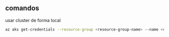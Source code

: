 ## comandos


usar cluster de forma local
```sh
az aks get-credentials --resource-group <resource-group-name> --name <cluster-name>
```

